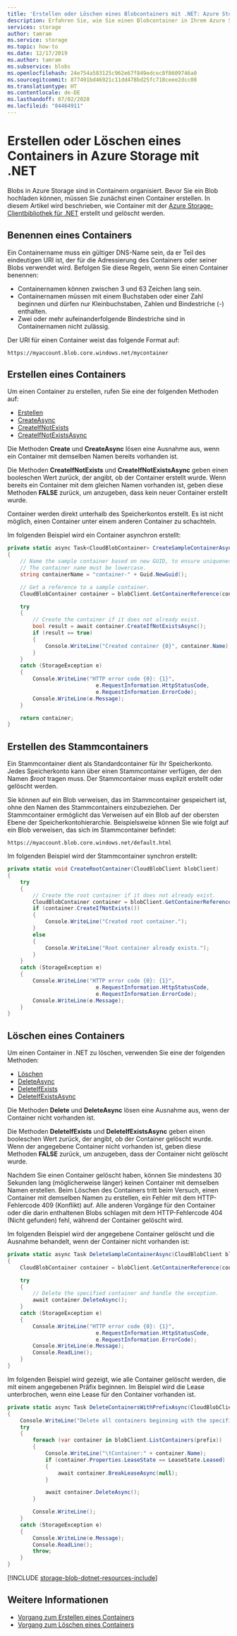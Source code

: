 ```yaml
---
title: 'Erstellen oder Löschen eines Blobcontainers mit .NET: Azure Storage'
description: Erfahren Sie, wie Sie einen Blobcontainer in Ihrem Azure Storage-Konto mithilfe der .NET-Clientbibliothek erstellen oder löschen.
services: storage
author: tamram
ms.service: storage
ms.topic: how-to
ms.date: 12/17/2019
ms.author: tamram
ms.subservice: blobs
ms.openlocfilehash: 24e754a583125c962e67f849edcec8f8609746a0
ms.sourcegitcommit: 877491bd46921c11dd478bd25fc718ceee2dcc08
ms.translationtype: HT
ms.contentlocale: de-DE
ms.lasthandoff: 07/02/2020
ms.locfileid: "84464911"
---
```

# <a name="create-or-delete-a-container-in-azure-storage-with-net"></a>Erstellen oder Löschen eines Containers in Azure Storage mit .NET

Blobs in Azure Storage sind in Containern organisiert. Bevor Sie ein Blob hochladen können, müssen Sie zunächst einen Container erstellen. In diesem Artikel wird beschrieben, wie Container mit der [Azure Storage-Clientbibliothek für .NET](/dotnet/api/overview/azure/storage?view=azure-dotnet) erstellt und gelöscht werden.

## <a name="name-a-container"></a>Benennen eines Containers

Ein Containername muss ein gültiger DNS-Name sein, da er Teil des eindeutigen URI ist, der für die Adressierung des Containers oder seiner Blobs verwendet wird. Befolgen Sie diese Regeln, wenn Sie einen Container benennen:

- Containernamen können zwischen 3 und 63 Zeichen lang sein.
- Containernamen müssen mit einem Buchstaben oder einer Zahl beginnen und dürfen nur Kleinbuchstaben, Zahlen und Bindestriche (-) enthalten.
- Zwei oder mehr aufeinanderfolgende Bindestriche sind in Containernamen nicht zulässig.

Der URI für einen Container weist das folgende Format auf:

`https://myaccount.blob.core.windows.net/mycontainer`

## <a name="create-a-container"></a>Erstellen eines Containers

Um einen Container zu erstellen, rufen Sie eine der folgenden Methoden auf:

- [Erstellen](/dotnet/api/microsoft.azure.storage.blob.cloudblobcontainer.create)
- [CreateAsync](/dotnet/api/microsoft.azure.storage.blob.cloudblobcontainer.createasync)
- [CreateIfNotExists](/dotnet/api/microsoft.azure.storage.blob.cloudblobcontainer.createifnotexists)
- [CreateIfNotExistsAsync](/dotnet/api/microsoft.azure.storage.blob.cloudblobcontainer.createifnotexistsasync)

Die Methoden **Create** und **CreateAsync** lösen eine Ausnahme aus, wenn ein Container mit demselben Namen bereits vorhanden ist.

Die Methoden **CreateIfNotExists** und **CreateIfNotExistsAsync** geben einen booleschen Wert zurück, der angibt, ob der Container erstellt wurde. Wenn bereits ein Container mit dem gleichen Namen vorhanden ist, geben diese Methoden **FALSE** zurück, um anzugeben, dass kein neuer Container erstellt wurde.

Container werden direkt unterhalb des Speicherkontos erstellt. Es ist nicht möglich, einen Container unter einem anderen Container zu schachteln.

Im folgenden Beispiel wird ein Container asynchron erstellt:

```csharp
private static async Task<CloudBlobContainer> CreateSampleContainerAsync(CloudBlobClient blobClient)
{
    // Name the sample container based on new GUID, to ensure uniqueness.
    // The container name must be lowercase.
    string containerName = "container-" + Guid.NewGuid();

    // Get a reference to a sample container.
    CloudBlobContainer container = blobClient.GetContainerReference(containerName);

    try
    {
        // Create the container if it does not already exist.
        bool result = await container.CreateIfNotExistsAsync();
        if (result == true)
        {
            Console.WriteLine("Created container {0}", container.Name);
        }
    }
    catch (StorageException e)
    {
        Console.WriteLine("HTTP error code {0}: {1}",
                            e.RequestInformation.HttpStatusCode,
                            e.RequestInformation.ErrorCode);
        Console.WriteLine(e.Message);
    }

    return container;
}
```

## <a name="create-the-root-container"></a>Erstellen des Stammcontainers

Ein Stammcontainer dient als Standardcontainer für Ihr Speicherkonto. Jedes Speicherkonto kann über einen Stammcontainer verfügen, der den Namen *$root* tragen muss. Der Stammcontainer muss explizit erstellt oder gelöscht werden.

Sie können auf ein Blob verweisen, das im Stammcontainer gespeichert ist, ohne den Namen des Stammcontainers einzubeziehen. Der Stammcontainer ermöglicht das Verweisen auf ein Blob auf der obersten Ebene der Speicherkontohierarchie. Beispielsweise können Sie wie folgt auf ein Blob verweisen, das sich im Stammcontainer befindet:

`https://myaccount.blob.core.windows.net/default.html`

Im folgenden Beispiel wird der Stammcontainer synchron erstellt:

```csharp
private static void CreateRootContainer(CloudBlobClient blobClient)
{
    try
    {
        // Create the root container if it does not already exist.
        CloudBlobContainer container = blobClient.GetContainerReference("$root");
        if (container.CreateIfNotExists())
        {
            Console.WriteLine("Created root container.");
        }
        else
        {
            Console.WriteLine("Root container already exists.");
        }
    }
    catch (StorageException e)
    {
        Console.WriteLine("HTTP error code {0}: {1}",
                            e.RequestInformation.HttpStatusCode,
                            e.RequestInformation.ErrorCode);
        Console.WriteLine(e.Message);
    }
}
```

## <a name="delete-a-container"></a>Löschen eines Containers

Um einen Container in .NET zu löschen, verwenden Sie eine der folgenden Methoden:

- [Löschen](/dotnet/api/microsoft.azure.storage.blob.cloudblobcontainer.delete)
- [DeleteAsync](/dotnet/api/microsoft.azure.storage.blob.cloudblobcontainer.deleteasync)
- [DeleteIfExists](/dotnet/api/microsoft.azure.storage.blob.cloudblobcontainer.deleteifexists)
- [DeleteIfExistsAsync](/dotnet/api/microsoft.azure.storage.blob.cloudblobcontainer.deleteifexistsasync)

Die Methoden **Delete** und **DeleteAsync** lösen eine Ausnahme aus, wenn der Container nicht vorhanden ist.

Die Methoden **DeleteIfExists** und **DeleteIfExistsAsync** geben einen booleschen Wert zurück, der angibt, ob der Container gelöscht wurde. Wenn der angegebene Container nicht vorhanden ist, geben diese Methoden **FALSE** zurück, um anzugeben, dass der Container nicht gelöscht wurde.

Nachdem Sie einen Container gelöscht haben, können Sie mindestens 30 Sekunden lang (möglicherweise länger) keinen Container mit demselben Namen erstellen. Beim Löschen des Containers tritt beim Versuch, einen Container mit demselben Namen zu erstellen, ein Fehler mit dem HTTP-Fehlercode 409 (Konflikt) auf. Alle anderen Vorgänge für den Container oder die darin enthaltenen Blobs schlagen mit dem HTTP-Fehlercode 404 (Nicht gefunden) fehl, während der Container gelöscht wird.

Im folgenden Beispiel wird der angegebene Container gelöscht und die Ausnahme behandelt, wenn der Container nicht vorhanden ist:

```csharp
private static async Task DeleteSampleContainerAsync(CloudBlobClient blobClient, string containerName)
{
    CloudBlobContainer container = blobClient.GetContainerReference(containerName);

    try
    {
        // Delete the specified container and handle the exception.
        await container.DeleteAsync();
    }
    catch (StorageException e)
    {
        Console.WriteLine("HTTP error code {0}: {1}",
                            e.RequestInformation.HttpStatusCode,
                            e.RequestInformation.ErrorCode);
        Console.WriteLine(e.Message);
        Console.ReadLine();
    }
}
```

Im folgenden Beispiel wird gezeigt, wie alle Container gelöscht werden, die mit einem angegebenen Präfix beginnen. Im Beispiel wird die Lease unterbrochen, wenn eine Lease für den Container vorhanden ist.

```csharp
private static async Task DeleteContainersWithPrefixAsync(CloudBlobClient blobClient, string prefix)
{
    Console.WriteLine("Delete all containers beginning with the specified prefix");
    try
    {
        foreach (var container in blobClient.ListContainers(prefix))
        {
            Console.WriteLine("\tContainer:" + container.Name);
            if (container.Properties.LeaseState == LeaseState.Leased)
            {
                await container.BreakLeaseAsync(null);
            }

            await container.DeleteAsync();
        }

        Console.WriteLine();
    }
    catch (StorageException e)
    {
        Console.WriteLine(e.Message);
        Console.ReadLine();
        throw;
    }
}
```

[!INCLUDE [storage-blob-dotnet-resources-include](../../../includes/storage-blob-dotnet-resources-include.md)]

## <a name="see-also"></a>Weitere Informationen

- [Vorgang zum Erstellen eines Containers](/rest/api/storageservices/create-container)
- [Vorgang zum Löschen eines Containers](/rest/api/storageservices/delete-container)
